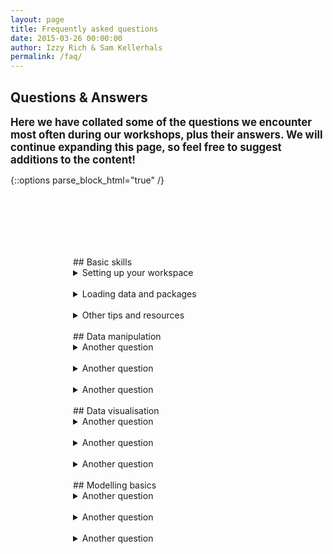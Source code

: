 ```yaml
---
layout: page
title: Frequently asked questions
date: 2015-03-26 00:00:00
author: Izzy Rich & Sam Kellerhals 
permalink: /faq/
---
```


<head>
   <style>
   
details {
    border: 1px solid #aaa;
  	background: #b1d0da;
    border-radius: 4px;
    padding: .5em .5em 0;
}

summary {
    font-weight: bold;
    margin: -.5em -.5em 0;
    padding: .5em;
}

details[open] {
    padding: .5em;
  	background: #fff;
}

details[open] summary {
  	background: #b1d0da;
    border-bottom: 1px solid #aaa;
    margin-bottom: .5em;
}

intro {
   padding: 100px 25px;
}
   </style>
</head>


<!-- Slider -->
<section id="global-header">
    <div class="container">
        <div class="row">
            <div class="col-md-12">
                <div class="block">
                    <h1>Questions & Answers</h1>
                    <b><p><big>Here we have collated some of the questions we encounter most often during our workshops, plus their answers. We will continue expanding this page, so feel free to suggest additions to the content!</big></p></b>
                </div>
            </div>
        </div>
    </div>
</section>

{::options parse_block_html="true" /}

<div style="padding:100px;">

<!-- Basic skills -->

<section id="intro" markdown="1">
## Basic skills

<details>
   <summary markdown= "span"> Setting up your workspace </summary>

First of all, what is a working directory? This is the folder that R will look into to find data and save any plots or scripts. To find out where your working directory currently is and to change it see the code below.

```r
# Identify your current directory
getwd()

# Set your working directory
setwd("insert folder path")
```

Alternatively you can set it from the menu: _Session > Set Working Directory > Choose Directory_. For `setwd()`, inside the brackets you should input your file path as follows `setwd("C:/Documents/Directory")`

 </details> 
 <br>
 
 <details>
   <summary markdown= "span"> Loading data and packages </summary>
__Saving and loading your script again__

You should always be typing your code into a script file in order to produce a reproducible record of your analysis; if you only type in the console, R will not save your work! You should save your script often to avoid any problems. To save, click the icon at the top of your R Script to save as an .Rdata file. Here you will have to choose a file name. Try to avoid spaces and capital letters, as R can get confused by these! Save the file to your working directory so it will be easy to locate whenever you need it next. To load your script again, go to _File > Open File_ and choose your script. It should open on a new script tab in RStudio.

__Saving CSV files__

A CSV, or a comma-separated values file, contains values as a series of rows organised so that each column is separated by a comma. If your data is entered in Excel, you can save it as a CSV file by clicking on _Save As_ and then choosing CSV as your file extension. CSV files are often easier to work with in R.

__Loading packages__

R contains thousands of different packages which allow you to do many different things, ranging from mapping to machine learning to web scraping. The best way to find out about what packages may be helpful to you is to do a google search and/or search the <a href="https://cran.r-project.org/web/packages/" target="_blank"> CRAN website </a>. Once you have found your package, you must first install it on your machine and then call it in your script:

```r
# Load CSV file
objectname <- read.csv("filepath/file.csv")

# Installing dplyr package
install.packages("dplyr")

# Load package
library(dplyr)
```

 </details> 
 <br>
 
  <details>
   <summary markdown= "span"> Other tips and resources </summary>


__Writing clean code__

R code should be easy to  read, share and verify. Aim to keep your object naming conventions consistent across your script and make sure to comment your code using a hashtag. For extensive guidelines, please consult Google's R style guide <a href="https://google.github.io/styleguide/Rguide.xml" target="_blank">here</a>.

__Helpful tutorials__

   <a href="https://ourcodingclub.github.io/2016/11/13/intro-to-r.html" target="_blank"> Introduction to R </a>
   <a href="https://ourcodingclub.github.io/2016/11/15/troubleshooting.html" target="_blank"> Troubleshooting R </a>
   <a href="https://ourcodingclub.github.io/2017/04/25/etiquette.html" target="_blank"> Coding Etiquette </a>

__Useful commands for RStudio__

In order to clean your global environment (all the objects, functions etc. you have created), you can execute the following command in your console: `rm(list=ls())`. To clear your console, you can execute this command `cat("\014")`. 

 </details> 
 <br>
 

</section>


<!-- Data manipulation  -->
<section id="intro" markdown="1">
## Data manipulation

  <details>
   <summary markdown= "span"> Another question </summary>


 </details> 
 <br>
 
  <details>
   <summary markdown= "span"> Another question </summary>


 </details> 
 <br>


<details>
 <summary markdown= "span">Another question </summary>
    
 </details>
 <br>
 
</section>


<!-- Data viz  -->
<section id="intro" markdown="1">
## Data visualisation

  <details>
   <summary markdown= "span"> Another question </summary>


 </details> 
 <br>
 
  <details>
   <summary markdown= "span"> Another question </summary>


 </details> 
 <br>


<details>
 <summary markdown= "span">Another question </summary>
    
 </details>
 <br>
 
</section>


<!-- Modelling  -->
<section id="intro" markdown="1">
## Modelling basics

  <details>
   <summary markdown= "span"> Another question </summary>


 </details> 
 <br>
 
  <details>
   <summary markdown= "span"> Another question </summary>


 </details> 
 <br>


<details>
 <summary markdown= "span">Another question </summary>
    
 </details>
 <br>
 
</section>

</div>

